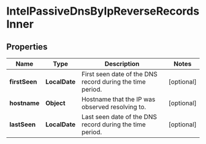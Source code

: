 

# IntelPassiveDnsByIpReverseRecordsInner


## Properties

| Name | Type | Description | Notes |
|------------ | ------------- | ------------- | -------------|
|**firstSeen** | **LocalDate** | First seen date of the DNS record during the time period. |  [optional] |
|**hostname** | **Object** | Hostname that the IP was observed resolving to. |  [optional] |
|**lastSeen** | **LocalDate** | Last seen date of the DNS record during the time period. |  [optional] |



